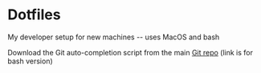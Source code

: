 # Dotfiles

My developer setup for new machines -- uses MacOS and bash

Download the Git auto-completion script from the main [Git repo](https://github.com/git/git/blob/master/contrib/completion/git-completion.bash) (link is for bash version)
